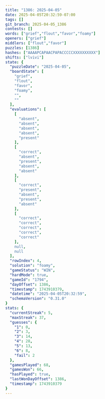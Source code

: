 ```yaml
---
title: "1386: 2025-04-05"
date: 2025-04-05T20:32:59-07:00
tags: []
git_branch: 2025-04-05_1386
contests: []
words: ["grief","flout","favor","foamy"]
openers: ["grief"]
middlers: ["flout","favor"]
puzzles: [1386]
hashes: ["AAAAPCAPAACPAPACCCCCXXXXXXXXXX"]
shifts: ["lvivi"]
state: {
  "puzzleDate": "2025-04-05",
  "boardState": [
    "grief",
    "flout",
    "favor",
    "foamy",
    "",
    ""
  ],
  "evaluations": [
    [
      "absent",
      "absent",
      "absent",
      "absent",
      "present"
    ],
    [
      "correct",
      "absent",
      "present",
      "absent",
      "absent"
    ],
    [
      "correct",
      "present",
      "absent",
      "present",
      "absent"
    ],
    [
      "correct",
      "correct",
      "correct",
      "correct",
      "correct"
    ],
    null,
    null
  ],
  "rowIndex": 4,
  "solution": "foamy",
  "gameStatus": "WIN",
  "hardMode": true,
  "gameId": "1794",
  "dayOffset": 1386,
  "timestamp": 1743910379,
  "datetime": "2025-04-05T20:32:59",
  "schemaVersion": "0.31.0"
}
stats: {
  "currentStreak": 5,
  "maxStreak": 37,
  "guesses": {
    "1": 0,
    "2": 3,
    "3": 14,
    "4": 28,
    "5": 13,
    "6": 8,
    "fail": 2
  },
  "gamesPlayed": 68,
  "gamesWon": 66,
  "hasPlayed": true,
  "lastWonDayOffset": 1386,
  "timestamp": 1743910379
}
---
```

<!-- more -->
